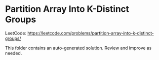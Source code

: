 # Partition Array Into K-Distinct Groups

LeetCode: https://leetcode.com/problems/partition-array-into-k-distinct-groups/

This folder contains an auto-generated solution. Review and improve as needed.
